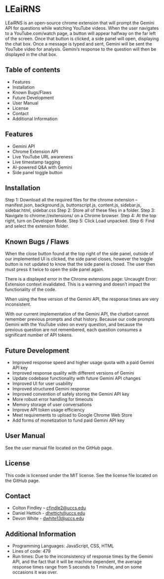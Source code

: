 # LEaiRNS 

LEaiRNS is an open-source chrome extension that will prompt the Gemini API for questions while watching YouTube videos. When the user navigates to a YouTube.com/watch page, a button will appear halfway on the far left of the screen. Once that button is clicked, a side panel will open, displaying the chat box. Once a message is typed and sent, Gemini will be sent the YouTube video for analysis. Gemini’s response to the question will then be displayed in the chat box. 

## Table of contents 

- Features 
- Installation 
- Known Bugs/Flaws 
- Future Development 
- User Manual 
- License 
- Contact 
- Additional Information 

## Features 

- Gemini API 
- Chrome Extension API 
- Live YouTube URL awareness 
- Live timestamp tagging 
- AI-powered Q&A with Gemini 
- Side panel toggle button 

## Installation 

Step 1: Download all the required files for the chrome extension – manifest.json, background.js, buttonscript.js, content.js, sidebar.js, sidebar.html, sidebar.css 
Step 2: Store all of these files in a folder. 
Step 3: Navigate to chrome://extensions/ on a Chrome browser. 
Step 4: At the top right, turn on Developer Mode. 
Step 5: Click Load unpacked. 
Step 6: Find and select the extension folder.

 

## Known Bugs / Flaws 

When the close button found at the top right of the side panel, outside of our implemented UI is clicked, the side panel closes, however the toggle button is not updated to know that the side panel is closed. The user then must press it twice to open the side panel again. 

There is a displayed error in the Chrome extensions page: Uncaught Error: Extension context invalidated. This is a warning and doesn’t impact the functionality of the code. 

When using the free version of the Gemini API, the response times are very inconsistent. 

With our current implementation of the Gemini API, the chatbot cannot remember previous prompts and chat history. Because our code prompts Gemini with the YouTube video on every question, and because the previous question are not remembered, each question consumes a significant number of API tokens.  

## Future Development 

- Improved response speed and higher usage quota with a paid Gemini API key
- Improved response quality with different versions of Gemini
- Update codebase functionality with future Gemini API changes 
- Improved UI for user usability
- Improved structured Gemini response 
- Improved convention of safely storing the Gemini API key 
- More robust error handling for timeouts
- Memory storage of user conversations
- Improve API token usage efficiency
- Meet requirements to upload to Google Chrome Web Store 
- Add forms of monetization to fund paid Gemini API key 

## User Manual 

See the user manual file located on the GitHub page. 

## License 

This code is licensed under the MIT license. See the license file located on the GitHub page.  

## Contact 

- Colton Findley – cfindle2@uccs.edu 
- Daniel Hettich - dhettich@uccs.edu 
- Devon White - dwhite13@uccs.edu 

## Additional Information 

- Programming Languages: JavaScript, CSS, HTML 
- Lines of code: 479 
- Run times: Due to the inconsistency of response times by the Gemini API, and the fact that it will be machine dependent, the average response times range from 5 seconds to 1 minute, and on some occasions it was over. 
